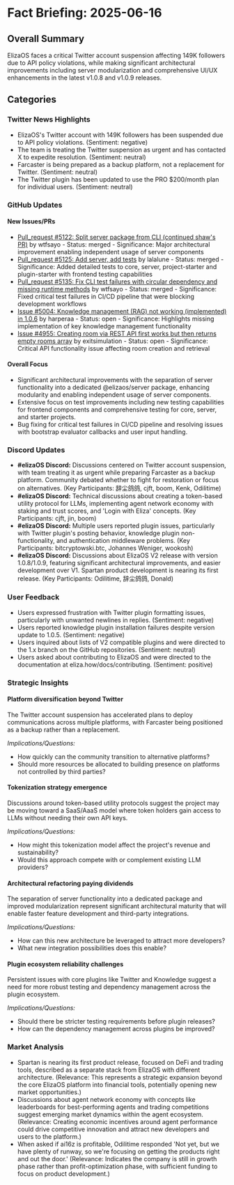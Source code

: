 # Fact Briefing: 2025-06-16

## Overall Summary
ElizaOS faces a critical Twitter account suspension affecting 149K followers due to API policy violations, while making significant architectural improvements including server modularization and comprehensive UI/UX enhancements in the latest v1.0.8 and v1.0.9 releases.

## Categories

### Twitter News Highlights
- ElizaOS's Twitter account with 149K followers has been suspended due to API policy violations. (Sentiment: negative)
- The team is treating the Twitter suspension as urgent and has contacted X to expedite resolution. (Sentiment: neutral)
- Farcaster is being prepared as a backup platform, not a replacement for Twitter. (Sentiment: neutral)
- The Twitter plugin has been updated to use the PRO $200/month plan for individual users. (Sentiment: neutral)

### GitHub Updates

#### New Issues/PRs
- [Pull_request #5122: Split server package from CLI (continued shaw's PR)](https://github.com/elizaos/eliza/pull/5122) by wtfsayo - Status: merged - Significance: Major architectural improvement enabling independent usage of server components
- [Pull_request #5125: Add server, add tests](https://github.com/elizaos/eliza/pull/5125) by lalalune - Status: merged - Significance: Added detailed tests to core, server, project-starter and plugin-starter with frontend testing capabilities
- [Pull_request #5135: Fix CLI test failures with circular dependency and missing runtime methods](https://github.com/elizaos/eliza/pull/5135) by wtfsayo - Status: merged - Significance: Fixed critical test failures in CI/CD pipeline that were blocking development workflows
- [Issue #5004: Knowledge management (RAG) not working (implemented) in 1.0.6](https://github.com/elizaos/eliza/issues/5004) by harperaa - Status: open - Significance: Highlights missing implementation of key knowledge management functionality
- [Issue #4955: Creating room via REST API first works but then returns empty rooms array](https://github.com/elizaos/eliza/issues/4955) by exitsimulation - Status: open - Significance: Critical API functionality issue affecting room creation and retrieval

#### Overall Focus
- Significant architectural improvements with the separation of server functionality into a dedicated @elizaos/server package, enhancing modularity and enabling independent usage of server components.
- Extensive focus on test improvements including new testing capabilities for frontend components and comprehensive testing for core, server, and starter projects.
- Bug fixing for critical test failures in CI/CD pipeline and resolving issues with bootstrap evaluator callbacks and user input handling.

### Discord Updates
- **#elizaOS Discord:** Discussions centered on Twitter account suspension, with team treating it as urgent while preparing Farcaster as a backup platform. Community debated whether to fight for restoration or focus on alternatives. (Key Participants: 辞尘鸽鸽, cjft, boom, Kenk, Odilitime)
- **#elizaOS Discord:** Technical discussions about creating a token-based utility protocol for LLMs, implementing agent network economy with staking and trust scores, and 'Login with Eliza' concepts. (Key Participants: cjft, jin, boom)
- **#elizaOS Discord:** Multiple users reported plugin issues, particularly with Twitter plugin's posting behavior, knowledge plugin non-functionality, and authentication middleware problems. (Key Participants: bitcryptowski.btc, Johannes Weniger, wookosh)
- **#elizaOS Discord:** Discussions about ElizaOS V2 release with version 1.0.8/1.0.9, featuring significant architectural improvements, and easier development over V1. Spartan product development is nearing its first release. (Key Participants: Odilitime, 辞尘鸽鸽, Donald)

### User Feedback
- Users expressed frustration with Twitter plugin formatting issues, particularly with unwanted newlines in replies. (Sentiment: negative)
- Users reported knowledge plugin installation failures despite version update to 1.0.5. (Sentiment: negative)
- Users inquired about lists of V2 compatible plugins and were directed to the 1.x branch on the GitHub repositories. (Sentiment: neutral)
- Users asked about contributing to ElizaOS and were directed to the documentation at eliza.how/docs/contributing. (Sentiment: positive)

### Strategic Insights

#### Platform diversification beyond Twitter
The Twitter account suspension has accelerated plans to deploy communications across multiple platforms, with Farcaster being positioned as a backup rather than a replacement.

*Implications/Questions:*
  - How quickly can the community transition to alternative platforms?
  - Should more resources be allocated to building presence on platforms not controlled by third parties?

#### Tokenization strategy emergence
Discussions around token-based utility protocols suggest the project may be moving toward a SaaS/AaaS model where token holders gain access to LLMs without needing their own API keys.

*Implications/Questions:*
  - How might this tokenization model affect the project's revenue and sustainability?
  - Would this approach compete with or complement existing LLM providers?

#### Architectural refactoring paying dividends
The separation of server functionality into a dedicated package and improved modularization represent significant architectural maturity that will enable faster feature development and third-party integrations.

*Implications/Questions:*
  - How can this new architecture be leveraged to attract more developers?
  - What new integration possibilities does this enable?

#### Plugin ecosystem reliability challenges
Persistent issues with core plugins like Twitter and Knowledge suggest a need for more robust testing and dependency management across the plugin ecosystem.

*Implications/Questions:*
  - Should there be stricter testing requirements before plugin releases?
  - How can the dependency management across plugins be improved?

### Market Analysis
- Spartan is nearing its first product release, focused on DeFi and trading tools, described as a separate stack from ElizaOS with different architecture. (Relevance: This represents a strategic expansion beyond the core ElizaOS platform into financial tools, potentially opening new market opportunities.)
- Discussions about agent network economy with concepts like leaderboards for best-performing agents and trading competitions suggest emerging market dynamics within the agent ecosystem. (Relevance: Creating economic incentives around agent performance could drive competitive innovation and attract new developers and users to the platform.)
- When asked if ai16z is profitable, Odilitime responded 'Not yet, but we have plenty of runway, so we're focusing on getting the products right and out the door.' (Relevance: Indicates the company is still in growth phase rather than profit-optimization phase, with sufficient funding to focus on product development.)